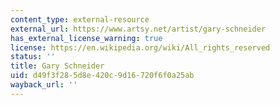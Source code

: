 ```yaml
---
content_type: external-resource
external_url: https://www.artsy.net/artist/gary-schneider
has_external_license_warning: true
license: https://en.wikipedia.org/wiki/All_rights_reserved
status: ''
title: Gary Schneider
uid: d49f3f28-5d8e-420c-9d16-720f6f0a25ab
wayback_url: ''
---
```

